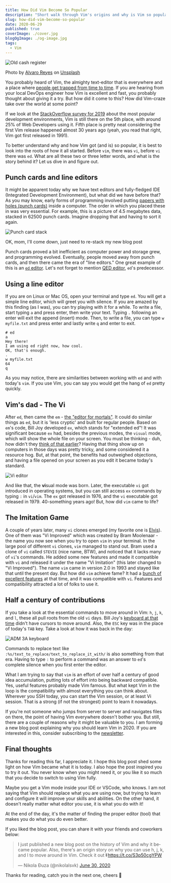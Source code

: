```yaml
---
title: How Did Vim Become So Popular
description: "Short walk through Vim's origins and why is Vim so popular today"
slug: how-did-vim-become-so-popular
date: 2020-06-29
published: true
coverImage: ./cover.jpg
blogOgImage: ./og-image.jpg
tags:
  - Vim
---
```


![Old cash register](./cover.jpg)

<div class="photo-caption">
  Photo by <a href="https://unsplash.com/@alvarordesign?utm_source=unsplash&amp;utm_medium=referral&amp;utm_content=creditCopyText">Alvaro Reyes</a> on <a href="https://unsplash.com/s/photos/old?utm_source=unsplash&amp;utm_medium=referral&amp;utm_content=creditCopyText">Unsplash</a>
</div>

You probably heard of Vim, the almighty text-editor that is everywhere and
a place where [people get trapped from time to time](https://stackoverflow.com/questions/11828270/how-do-i-exit-the-vim-editor).
If you are hearing from your local DevOps engineer how Vim is excellent and
fast, you probably thought about giving it a try. But how did it come
to this? How did Vim-craze take over the world at some point?

If we look at the
[StackOverflow survey for 2019](https://insights.stackoverflow.com/survey/2019#technology-_-most-popular-development-environments)
about the most popular development environments, Vim is still there on the 5th
place, with around 25% of Web Developers using it. Fifth place is pretty neat
considering the first Vim release happened almost 30 years ago (yeah, you read
that right, Vim got first released in 1991).

To better understand why and how Vim got (and is) so popular, it is best to
look into the roots of how it all started. Before `vim`, there was `vi`, before
`vi` there was `ed`. What are all these two or three letter words, and
what is the story behind it? Let us dive in and figure out.

## Punch cards and line editors

It might be apparent today why we have text editors and fully-fledged IDE
(Integrated Development Environment), but what did we have before that?
As you may know, early forms of programming involved putting [papers with
holes (punch cards)](https://en.wikipedia.org/wiki/Punched_card) inside a
computer. The order in which you placed these in was very essential. For example, this
is a picture of 4.5 megabytes data, stacked in 62500 punch cards. Imagine
dropping that and having to sort it again.

![Punch card stack](./punch-card-stack.jpg)

<div class="photo-caption">
  OK, mom, I'll come down, just need to re-stack my new blog post
</div>

Punch cards proved a bit inefficient as computer power and storage grew, and
programming evolved. Eventually, people moved away from punch cards, and then
there came the era of "line editors." One great example of this is an
[`ed` editor](<https://en.wikipedia.org/wiki/Ed_(text_editor)>). Let's not forget to
mention [QED editor](https://www.bell-labs.com/usr/dmr/www/qedman.html),
`ed`'s predecessor.

## Using a line editor

If you are on Linux or Mac OS, open your terminal and type `ed`. You
will get a simple line editor, which will greet you with silence.
If you are amazed by this finding (as I was), you can try playing with it for a while. To write
a file, start typing `a` and press enter, then write your text. Typing `.`
following an enter will exit the append (insert) mode. Then, to write a file, you can
type `w myfile.txt` and press enter and lastly write `q` and enter to exit.

```
# ed
a
Hey there!
I am using ed right now, how cool.
OK, that's enough.
.
w myfile.txt
64
q
```

As you may notice, there are similarities between working with `ed` and with
today's `vim`. If you use Vim, you can say you would get the hang of `ed` pretty
quickly.

## Vim's dad - The Vi

After `ed`, then came the `em` - [the "editor for mortals"](http://www.eecs.qmul.ac.uk/~gc/history/).
It could do similar things as `ed`, but it is 'less cryptic' and built for
regular people. Based on `em`'s code, Bill Joy developed `ex`, which
stands for "extended ed"! It was significant because `ex` had, besides the previous
modes, the `visual` mode, which will show the whole file on your screen. You
must be thinking - duh, how didn't they [think of that earlier](https://www.bell-labs.com/usr/dmr/www/qed.html)?
Having that thing show up on computers in those days was pretty tricky,
and some considered it a resource hog. But, at that point, the benefits had
outweighed objections, and having a file opened on your screen as you edit it
became today's standard.

![Vi editor](./vi.png)

And like that, the **vi**sual mode was born. Later, the executable `vi` got
introduced in operating systems, but you can still access `ex` commands by
typing `:` in `vi`/`vim`. The `ex` got released in 1976, and the `vi`
executable got released in 1979. 40-something years ago! But, how did `vim` came to life?

## The Imitation Game

A couple of years later, many `vi` clones emerged (my favorite one is
[Elvis](<https://en.wikipedia.org/wiki/Elvis_(text_editor)>)). One of them was "Vi
Improved" which was created by Bram Moolenaar - the name you now see when you
try to open `vim` in your terminal. In the large pool of different `vi` clones,
`vim` managed to stand out. Bram used a clone of `vi` called `STEVIE` (nice
name, BTW), and noticed that it lacks many of `vi`'s commands. He added
some new features and made it compatible with `vi` and released it under
the name "Vi Imitation" (this later changed to "Vi Improved"). The name `vim` came in version 2.0 in 1993 and
stayed like that until the present day. But how did `vim` achieve fame? It had a
[bunch of excellent features](<https://en.wikipedia.org/wiki/Vim_(text_editor)#Features_and_improvements_over_vi>)
at that time, and it was compatible with `vi`. Features and compatibility attracted a lot of folks to use it.

## Half a century of contributions

If you take a look at the essential commands to move around in Vim: `h`, `j`,
`k`, and `l`, these all pull roots from the old `vi` days. Bill Joy's
[keyboard at that time](https://en.wikipedia.org/wiki/ADM-3A)
didn't have cursors to move around. Also, the `ESC` key was in the place
of today's `TAB` key. Take a look at how it was back in the day:

![ADM 3A keyboard](./adm-3a-keyboard.png)

Commands to replace text like `:%s/text_to_replace/text_to_replace_it_with/` is
also something from that era. Having to type `:` to perform a command
was an answer to `ed`'s complete silence when you first enter the editor.

What I am trying to say that `vim` is an effort of over half a century of
good idea accumulation, putting lots of effort into being backward compatible.
Yes, useful features probably made Vim famous. But what kept Vim in the loop is
the compatibility with almost everything you can think about. Wherever you SSH
today, you can start the Vim session, or at least Vi session. That is a strong
(if not the strongest) point to learn it nowadays.

If you're not someone who jumps from server to server and navigates files on
there, the point of having Vim everywhere doesn't bother you. But
still, there are a couple of reasons why it might be valuable to you. I am forming
a new blog post explaining why you should learn Vim in 2020. If you are interested
in this, consider subscribing to the [newsletter](/newsletter).

## Final thoughts

Thanks for reading this far, I appreciate it. I hope this blog post shed some
light on how Vim became what it is today. I also hope the post inspired you to
try it out. You never know when you might need it, or you like it so much that
you decide to switch to using Vim fully.

Maybe you get a Vim mode inside your IDE or VSCode, who knows. I am not saying
that Vim should replace what you are using now, but trying to learn and
configure it will improve your skills and abilities. On the other hand, it doesn't really
matter what editor you use, it is what you do with it!

At the end of the day, it's the matter of finding the proper editor
(tool) that makes you do what you do even better.

If you liked the blog post, you can share it with your friends and coworkers below:

<blockquote class="twitter-tweet tw-align-center"><p lang="en" dir="ltr">I just published a new blog post on the history of Vim and why it became popular. Also, there&#39;s an origin story on why you can use h, j, k, and l to move around in Vim. Check it out ⏬<a href="https://t.co/S3p50cgYPW">https://t.co/S3p50cgYPW</a></p>&mdash; Nikola Đuza (@nikolalsvk) <a href="https://twitter.com/nikolalsvk/status/1277888730414669825?ref_src=twsrc%5Etfw">June 30, 2020</a></blockquote> <script async src="https://platform.twitter.com/widgets.js" charset="utf-8"></script>

Thanks for reading, catch you in the next one, cheers 🍻
